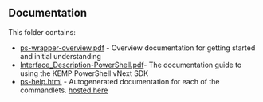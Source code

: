 ## Documentation

This folder contains:

* [ps-wrapper-overview.pdf](ps-wrapper-overview.pdf) - Overview documentation for getting started and initial understanding
* [Interface_Description-PowerShell.pdf](ps-wrapper-overview.pdf)- The documentation guide to using the KEMP PowerShell vNext SDK
* [ps-help.html](ps-help.html) - Autogenerated documentation for each of the commandlets. [hosted here](https://kemptechnologies.github.io/powershell-sdk-vnext/ps-help.html)
